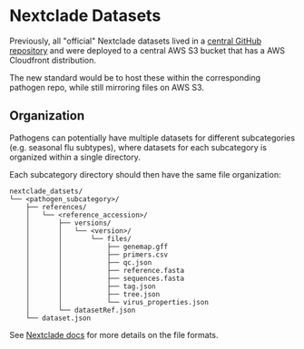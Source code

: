 # Nextclade Datasets

Previously, all "official" Nextclade datasets lived in a [central GitHub repository](https://github.com/nextstrain/nextclade_data)
and were deployed to a central AWS S3 bucket that has a AWS Cloudfront distribution.

The new standard would be to host these within the corresponding pathogen repo,
while still mirroring files on AWS S3.

## Organization

Pathogens can potentially have multiple datasets for different subcategories (e.g. seasonal flu subtypes),
where datasets for each subcategory is organized within a single directory.

Each subcategory directory should then have the same file organization:

```
nextclade_datsets/
└── <pathogen_subcategory>/
    ├── references/
    │   └── <reference_accession>/
    │       ├── versions/
    │       │   └── <version>/
    │       │       └── files/
    │       │           ├── genemap.gff
    │       │           ├── primers.csv
    │       │           ├── qc.json
    │       │           ├── reference.fasta
    │       │           ├── sequences.fasta
    │       │           ├── tag.json
    │       │           ├── tree.json
    │       │           └── virus_properties.json
    │       └── datasetRef.json
    └── dataset.json
```

See [Nextclade docs](https://docs.nextstrain.org/projects/nextclade/en/stable/user/input-files.html) for more details on the file formats.
